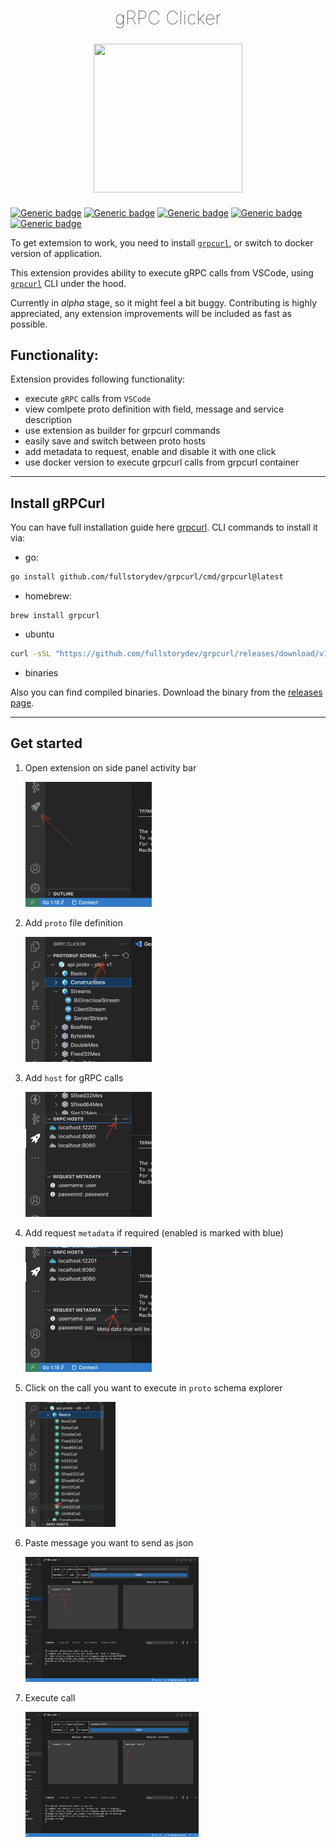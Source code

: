 <h2 align="center" style="font-weight: lighter; font-size: 29px">gRPC Clicker</h2>

<p align="center">
<img align="center" style="padding-left: 10px; padding-right: 10px; padding-bottom: 10px;" width="238px" height="238px" src="https://raw.githubusercontent.com/Dancheg97/grpclicker_vscode/main/docs/logo.png" /> 
</p>

[![Generic badge](https://img.shields.io/badge/LICENSE-MIT-red.svg)](https://github.com/Dancheg97/grpclicker_vscode/blob/main/LICENSE)
[![Generic badge](https://img.shields.io/badge/VSCode-marketplace-blue.svg)](https://marketplace.visualstudio.com/items?itemName=Dancheg97.grpc-clicker)
[![Generic badge](https://img.shields.io/badge/GitHub-repo-orange.svg)](https://github.com/Dancheg97/grpclicker_vscode)
[![Generic badge](https://img.shields.io/badge/Changelog-v0.0.19-cyan.svg)](https://github.com/Dancheg97/grpclicker_vscode/blob/main/CHANGELOG.md)
[![Generic badge](https://img.shields.io/badge/Contribute-guide-ff69b4.svg)](https://github.com/Dancheg97/grpclicker_vscode/blob/main/CONTRIBUTE.md)

To get extemsion to work, you need to install [`grpcurl`](https://github.com/fullstorydev/grpcurl), or switch to docker version of application.

This extension provides ability to execute gRPC calls from VSCode, using [`grpcurl`](https://github.com/fullstorydev/grpcurl) CLI under the hood.

Currently in _alpha_ stage, so it might feel a bit buggy. Contributing is highly appreciated, any extension improvements will be included as fast as possible.

## Functionality:

Extension provides following functionality:

- execute `gRPC` calls from `VSCode`
- view comlpete proto definition with field, message and service description
- use extension as builder for grpcurl commands
- easily save and switch between proto hosts
- add metadata to request, enable and disable it with one click
- use docker version to execute grpcurl calls from grpcurl container

---

## Install gRPCurl

You can have full installation guide here [grpcurl](https://github.com/fullstorydev/grpcurl).
CLI commands to install it via:

- go:

```sh
go install github.com/fullstorydev/grpcurl/cmd/grpcurl@latest
```

- homebrew:

```brew
brew install grpcurl
```

- ubuntu

```bash
curl -sSL "https://github.com/fullstorydev/grpcurl/releases/download/v1.8.6/grpcurl_1.8.6_linux_x86_64.tar.gz" | tar -xz -C /usr/local/bin
```

- binaries

Also you can find compiled binaries. Download the binary from the [releases page](https://github.com/fullstorydev/grpcurl/releases).

---

## Get started

1. Open extension on side panel activity bar
   <p align="left"><img src="https://raw.githubusercontent.com/Dancheg97/grpclicker_vscode/main/docs/1.png" height="200px"></p>
2. Add `proto` file definition
   <p align="left"><img src="https://raw.githubusercontent.com/Dancheg97/grpclicker_vscode/main/docs/2.png" height="200px"></p>
3. Add `host` for gRPC calls
   <p align="left"><img src="https://raw.githubusercontent.com/Dancheg97/grpclicker_vscode/main/docs/3.png" height="200px"></p>
4. Add request `metadata` if required (enabled is marked with blue)
   <p align="left"><img src="https://raw.githubusercontent.com/Dancheg97/grpclicker_vscode/main/docs/4.png" height="200px"></p>
5. Click on the call you want to execute in `proto` schema explorer
   <p align="left"><img src="https://raw.githubusercontent.com/Dancheg97/grpclicker_vscode/main/docs/5.png" height="200px"></p>
6. Paste message you want to send as json
   <p align="left"><img src="https://raw.githubusercontent.com/Dancheg97/grpclicker_vscode/main/docs/6.png" height="200px"></p>
7. Execute call
   <p align="left"><img src="https://raw.githubusercontent.com/Dancheg97/grpclicker_vscode/main/docs/7.png" height="200px"></p>

<!--
https://marketplace.visualstudio.com/manage/publishers/dancheg97
-->
